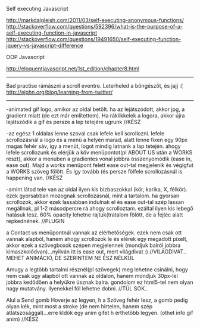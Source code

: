 
Self executing Javascript

http://markdalgleish.com/2011/03/self-executing-anonymous-functions/
http://stackoverflow.com/questions/592396/what-is-the-purpose-of-a-self-executing-function-in-javascript
http://stackoverflow.com/questions/19491650/self-executing-function-jquery-vs-javascript-difference

OOP Javascript

http://eloquentjavascript.net/1st_edition/chapter8.html

-------------------

Bad practise rámászni a scroll eventre. Leterheled a böngészőt, és jajj :(
http://ejohn.org/blog/learning-from-twitter/


-------------------

-animated gif logo, amikor az oldal betölt. ha az lejátszódott, akkor jpg, a gradient miatt (de ezt már említettem). 
Ha ráklikkelek a logora, akkor újra lejátszódik a gif és persze a lep tetejére ugrunk
//KÉSZ


-az egész 1 oldalas lenne szoval csak lefele kell scrollozni. lefele scrollozásnál a logo és a menü a helyén marad, alatt lenne fixen egy 90px magas fehér sáv, így a menüt, 
logot mindig latnank a lap tetején. ahogy lefele scrollozunk és elérjük a köv menüpontot(pl ABOUT US után a WORKS részt), 
akkor a menuben a gradientes vonal jobbra összenyomódik (ease in, ease out). Majd a works menüpont felett ease out-tal megjelenik és végigfut a 
WORKS szöveg fölött. És így tovább (és persze fölfele scrollozásnál is happening van.
//KÉSZ


-amint látod tele van az oldal ilyen kis bizbaszokkal (kör, karika, X, félkör). ezek gyorsabban mozognak scrollozásnál, mint a tartalom. ha gyorsan 
scrollozok, akkor ezek lassabban indulnak el és ease out-tal szép lassan megállnak, pl 1-2 másodpercre rá ahogy scrolloztam. ezáltal ilyen kis 
lebegő hatásuk lesz. 60% opacity lehetne rajtuk(tratalom fölött, de a fejléc alatt repkednének.
//PLUGIN


a Contact us menüpontnál vannak az elérhetőségek. ezek nem csak ott vannak alapból, hanem ahogy scrollozok le és elérek egy megadott pixelt, akkor ezek a 
szövegboxok szépen megjelennek (mondjuk balról jobbra kimaszkolódvan)…nyilván itt is ease out, mert világdivat :)
//VILÁGDIVAT.. MEHET ANIMÁCIÓ, DE SZERINTEM NE ÉSZ NÉLKÜL

Amugy a legtöbb tartalmi résznél(pl szövegek) meg lehetne csinálni, hogy nem csak úgy alapból ott vannak az oldalon, hanem mondjuk 30px-lel jobbra kedődően a 
helyükre úsznak balra. gondolom ez html5-tel nem olyan nagy mutatvány. ilyenekkel föl lehetne dobni.
//TÚL SOK..

Alul a Send gomb Hoverje az legyen, h a Szöveg fehér lesz, a gomb pedig olyan kék, mint most a stroke (de nem hirtelen, hanem szép átlátszósággal)…erre kldök egy 
anim gifet h érthetőbb legyen. (othet info gif anim)
//KÉSZ